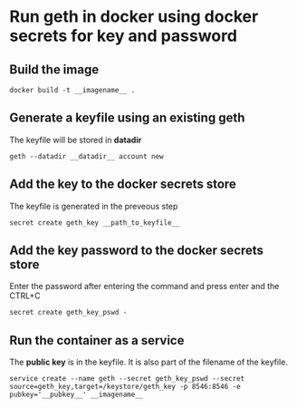 # Run geth in docker using docker secrets for key and password

## Build the image
```
docker build -t __imagename__ .
```

## Generate a keyfile using an existing geth
The keyfile will be stored in __datadir__ 
```
geth --datadir __datadir__ account new
```

## Add the key to the docker secrets store
The keyfile is generated in the preveous step
```
secret create geth_key __path_to_keyfile__
```

## Add the key password to the docker secrets store
Enter the password after entering the command and press enter and the CTRL+C
```
secret create geth_key_pswd -
```

## Run the container as a service
The __public key__ is in the keyfile. It is also part of the filename of the keyfile.
```
service create --name geth --secret geth_key_pswd --secret source=geth_key,target=/keystore/geth_key -p 8546:8546 -e pubkey='__pubkey__' __imagename__
```


